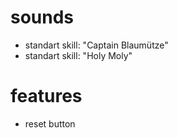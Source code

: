 # sounds
* standart skill: "Captain Blaumütze"
* standart skill: "Holy Moly"

# features
* reset button
